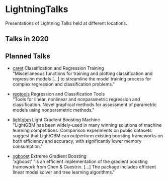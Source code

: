 # LightningTalks
Presentations of Lightning Talks held at different locations.

## Talks in 2020

## Planned Talks

* [caret](http://topepo.github.io/caret/)
  Classification and Regression Training  
  "Miscellaneous functions for training and plotting classification and regression models [...] to streamline the model training process for complex regression and classification problems."

* [regtools]()
  Regression and Classification Tools  
  "Tools for linear, nonlinear and nonparametric regression and classification. Novel graphical methods for assessment of parametric models using nonparametric methods."

* [lightgbm](https://github.com/Microsoft/LightGBM)
  Light Gradient Boosting Machine  
  "LightGBM has been widely-used in many winning solutions of machine learning competitions. Comparison experiments on public datasets suggest that LightGBM can outperform existing boosting frameworks on both efficiency and accuracy, with significantly lower memory consumption."

* [xgboost]()
  Extreme Gradient Boosting  
  'xgboost' "is an efficient implementation of the gradient boosting framework from Chen & Guestrin. [...] The package includes efficient linear model solver and tree learning algorithms."
